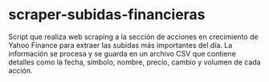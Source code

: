 # scraper-subidas-financieras
Script que realiza web scraping a la sección de acciones en crecimiento de Yahoo Finance para extraer las subidas más importantes del día. La información se procesa y se guarda en un archivo CSV que contiene detalles como la fecha, símbolo, nombre, precio, cambio y volumen de cada acción. 
